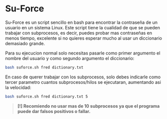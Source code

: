 # Su-Force
Su-Force es un script sencillo en bash para encontrar la contraseña de un usuario en un sistema Linux.
Este script tiene la cualidad de que se pueden trabajar con subprocesos, es decir, puedes probar mas contraseñas en menos tiempo, excelente si no quieres esperar mucho al usar un diccionario demasiado grande.

Para su ejecucion normal solo necesitas pasarle como primer argumento el nombre del usuario y como segundo argumento el diccionario:
```bash
bash suforce.sh fred dictionary.txt
```

En caso de querer trabajar con los subprocesos, solo debes indicarle como tercer parametro cuantos subprocesos/hilos se ejecutaran, aumentando asi la velocidad:
```bash
bash suforce.sh fred dictionary.txt 5
```
>**[!] Recomiendo no usar mas de 10 subprocesos ya que el programa puede dar falsos positivos o fallar.**
